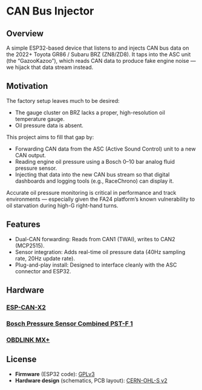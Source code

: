 # CAN Bus Injector

## Overview

A simple ESP32-based device that listens to and injects CAN bus data on the 2022+ Toyota GR86 / Subaru BRZ (ZN8/ZD8).
It taps into the ASC unit (the “GazooKazoo”), which reads CAN data to produce fake engine noise — we hijack that data stream instead.

## Motivation

The factory setup leaves much to be desired:
- The gauge cluster on BRZ lacks a proper, high-resolution oil temperature gauge.
- Oil pressure data is absent.

This project aims to fill that gap by:
- Forwarding CAN data from the ASC (Active Sound Control) unit to a new CAN output.
- Reading engine oil pressure using a Bosch 0–10 bar analog fluid pressure sensor.
- Injecting that data into the new CAN bus stream so that digital dashboards and logging tools (e.g., RaceChrono) can display it.

Accurate oil pressure monitoring is critical in performance and track environments — especially given the FA24 platform’s known vulnerability to oil starvation during high-G right-hand turns.

## Features

- Dual-CAN forwarding: Reads from CAN1 (TWAI), writes to CAN2 (MCP2515).
- Sensor integration: Adds real-time oil pressure data (40Hz sampling rate, 20Hz update rate).
- Plug-and-play install: Designed to interface cleanly with the ASC connector and ESP32.

## Hardware

### [ESP-CAN-X2](https://wiki.autosportlabs.com/ESP32-CAN-X2)

### [Bosch Pressure Sensor Combined PST-F 1](https://www.bosch-motorsport.com/content/downloads/Raceparts/en-GB/54249355.html)

### [OBDLINK MX+](https://www.obdlink.com/products/obdlink-mxp/)

## License

- **Firmware** (ESP32 code): [GPLv3](./LICENSE)
- **Hardware design** (schematics, PCB layout): [CERN-OHL-S v2](./bolt-on-bosch-pst-f-1/LICENSE)
